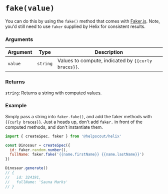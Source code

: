 # `fake(value)`

You can do this by using the `fake()` method that comes with [Faker.js](https://github.com/marak/Faker.js/#fakerfake). Note, you'd still need to use `faker` supplied by Helix for consistent results.

### Arguments

| Argument | Type | Description |
| --- | --- | --- |
| `value` | `string` | Values to compute, indicated by `{{curly braces}}`.


### Returns

`string`: Returns a string with computed values.


### Example

Simply pass a string into `faker.fake()`, and add the faker methods with `{{curly braces}}`.
Just a heads up, don't add `faker.` in front of the computed methods, and don't instantiate them.

```js
import { createSpec, faker } from '@helpscout/helix'

const Dinosaur = createSpec({
  id: faker.random.number(),
  fullName: faker.fake('{{name.firstName}} {{name.lastName}}')
})

Dinosaur.generate()
// {
//   id: 324191,
//   fullName: 'Sauna Marks'
// }
```
